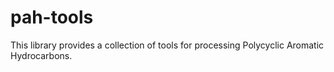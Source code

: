 # pah-tools
This library provides a collection of tools for processing Polycyclic Aromatic Hydrocarbons.
